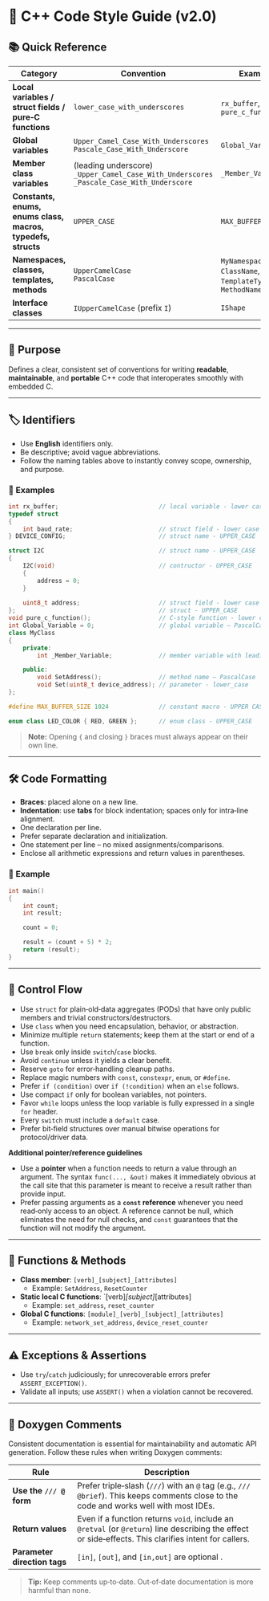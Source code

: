 # 📄 C++ Code Style Guide (v2.0)

## 📚 Quick Reference
| Category | Convention | Example |
|---|---|---|
| **Local variables / struct fields / pure‑C functions** | `lower_case_with_underscores` | `rx_buffer`, `pure_c_function()` |
| **Global variables** | `Upper_Camel_Case_With_Underscores`<br />`Pascale_Case_With_Underscore` | `Global_Variable` |
| **Member class variables** | (leading underscore)<br />`_Upper_Camel_Case_With_Underscores` <br />`_Pascale_Case_With_Underscore` | `_Member_Variable`                                          |
| **Constants, enums, enums class, macros, typedefs, structs** | `UPPER_CASE` | `MAX_BUFFER_SIZE` |
| **Namespaces, classes, templates, methods** | `UpperCamelCase`<br />`PascalCase` | `MyNamespace`, `ClassName`,  `TemplateType`, `MethodName()` |
| **Interface classes** | `IUpperCamelCase` (prefix `I`) | `IShape` |

---

## 🎯 Purpose
Defines a clear, consistent set of conventions for writing **readable**, **maintainable**, and **portable** C++ code that interoperates smoothly with embedded C.

---

## 🏷️ Identifiers
- Use **English** identifiers only.  
- Be descriptive; avoid vague abbreviations.  
- Follow the naming tables above to instantly convey scope, ownership, and purpose.

### 📌 Examples
```cpp
int rx_buffer;                            // local variable - lower case
typedef struct
{
    int baud_rate;                        // struct field - lower case
} DEVICE_CONFIG;                          // struct name - UPPER_CASE

struct I2C                                // struct name - UPPER_CASE
{
    I2C(void)                             // contructor - UPPER_CASE
    {
        address = 0;
    }
    
    uint8_t address;                      // struct field - lower case
};                                        // struct - UPPER_CASE
void pure_c_function();                   // C‑style function - lower case
int Global_Variable = 0;                  // global variable – PascalCase
class MyClass 
{
	private:
    	int _Member_Variable;             // member variable with leading underscore – PascalCase

    public:
    	void SetAddress();                // method name – PascalCase
    	void Set(uint8_t device_address); // parameter - lower_case
};

#define MAX_BUFFER_SIZE 1024              // constant macro - UPPER CASE

enum class LED_COLOR { RED, GREEN };      // enum class - UPPER_CASE
```
> **Note:** Opening `{` and closing `}` braces must always appear on their own line.

---

## 🛠️ Code Formatting
- **Braces**: placed alone on a new line.
- **Indentation**: use **tabs** for block indentation; spaces only for intra‑line alignment.
- One declaration per line.
- Prefer separate declaration and initialization.
- One statement per line – no mixed assignments/comparisons.
- Enclose all arithmetic expressions and return values in parentheses.

### 📌 Example
```cpp
int main()
{
	int count;
	int result;

	count = 0;

    result = (count + 5) * 2;
	return (result);
}
```
---

## 🔀 Control Flow
- Use `struct` for plain‑old‑data aggregates (PODs) that have only public members and trivial constructors/destructors.
- Use `class` when you need encapsulation, behavior, or abstraction.
- Minimize multiple `return` statements; keep them at the start or end of a function.
- Use `break` only inside `switch`/`case` blocks.
- Avoid `continue` unless it yields a clear benefit.
- Reserve `goto` for error‑handling cleanup paths.
- Replace magic numbers with `const`, `constexpr`, `enum`, or `#define`.
- Prefer `if (condition)` over `if (!condition)` when an `else` follows.
- Use compact `if` only for boolean variables, not pointers.
- Favor `while` loops unless the loop variable is fully expressed in a single `for` header.
- Every `switch` must include a `default` case.
- Prefer bit‑field structures over manual bitwise operations for protocol/driver data.

**Additional pointer/reference guidelines**

- Use a **pointer** when a function needs to return a value through an argument. The syntax `func(..., &out)` makes it immediately obvious at the call site that this parameter is meant to receive a result rather than provide input.
- Prefer passing arguments as a **`const` reference** whenever you need read‑only access to an object. A reference cannot be null, which eliminates the need for null checks, and `const` guarantees that the function will not modify the argument.

---

## 🧩 Functions & Methods
- **Class member**: `[verb]_[subject]_[attributes]`
  - Example: `SetAddress`, `ResetCounter`
- **Static local C functions**: `[verb]_[subject]_[attributes]
  - Example: `set_address`, `reset_counter`
- **Global C functions**: `[module]_[verb]_[subject]_[attributes]`
  - Example: `network_set_address`, `device_reset_counter`

---

## ⚠️ Exceptions & Assertions
- Use `try`/`catch` judiciously; for unrecoverable errors prefer `ASSERT_EXCEPTION()`.
- Validate all inputs; use `ASSERT()` when a violation cannot be recovered.

---

## 📑 Doxygen Comments  

Consistent documentation is essential for maintainability and automatic API generation. Follow these rules when writing Doxygen comments:

| Rule                             | Description                                                  |
| -------------------------------- | ------------------------------------------------------------ |
| **Use the `/// @` form**         | Prefer triple‑slash (`///`) with an `@` tag (e.g., `/// @brief`). This keeps comments close to the code and works well with most IDEs. |
| **Return values**                | Even if a function returns `void`, include an `@retval` (or `@return`) line describing the effect or side‑effects. This clarifies intent for callers. |
| **Parameter direction tags**     | `[in]`, `[out]`, and `[in,out]` are optional . |

> **Tip:** Keep comments up‑to‑date. Out‑of‑date documentation is more harmful than none.
